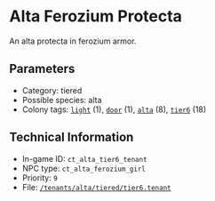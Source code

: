 # Alta Ferozium Protecta

An alta protecta in ferozium armor.

## Parameters

- Category: tiered
- Possible species: alta
- Colony tags: [`light`](https://ceterai.github.io/MyEnternia/Wiki/Tags/Light) (1), [`door`](https://ceterai.github.io/MyEnternia/Wiki/Tags/Door) (1), [`alta`](https://ceterai.github.io/MyEnternia/Wiki/Tags/Alta) (8), [`tier6`](https://ceterai.github.io/MyEnternia/Wiki/Tags/Tier6) (18)

## Technical Information

- In-game ID: `ct_alta_tier6_tenant`
- NPC type: `ct_alta_ferozium_girl`
- Priority: `9`
- File: [`/tenants/alta/tiered/tier6.tenant`](https://github.com/Ceterai/Enternia/blob/main/tenants/alta/tiered/tier6.tenant)
